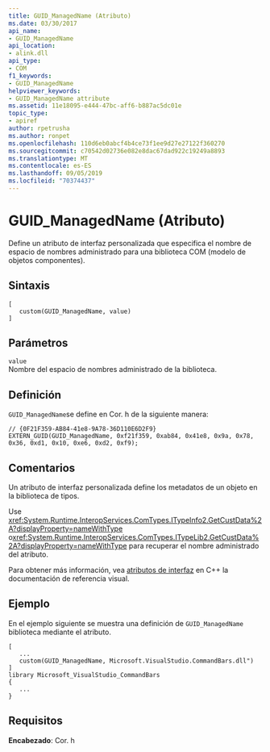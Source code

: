 ```yaml
---
title: GUID_ManagedName (Atributo)
ms.date: 03/30/2017
api_name:
- GUID_ManagedName
api_location:
- alink.dll
api_type:
- COM
f1_keywords:
- GUID_ManagedName
helpviewer_keywords:
- GUID_ManagedName attribute
ms.assetid: 11e18095-e444-47bc-aff6-b887ac5dc01e
topic_type:
- apiref
author: rpetrusha
ms.author: ronpet
ms.openlocfilehash: 110d6eb0abcf4b4ce73f1ee9d27e27122f360270
ms.sourcegitcommit: c70542d02736e082e8dac67dad922c19249a8893
ms.translationtype: MT
ms.contentlocale: es-ES
ms.lasthandoff: 09/05/2019
ms.locfileid: "70374437"
---
```

# <a name="guid_managedname-attribute"></a>GUID_ManagedName (Atributo)
Define un atributo de interfaz personalizada que especifica el nombre de espacio de nombres administrado para una biblioteca COM (modelo de objetos componentes).  
  
## <a name="syntax"></a>Sintaxis  
  
```  
[  
   custom(GUID_ManagedName, value)  
]  
```  
  
## <a name="parameters"></a>Parámetros  
 `value`  
 Nombre del espacio de nombres administrado de la biblioteca.  
  
## <a name="definition"></a>Definición  
 `GUID_ManagedName`se define en Cor. h de la siguiente manera:  
  
```  
// {0F21F359-AB84-41e8-9A78-36D110E6D2F9}  
EXTERN_GUID(GUID_ManagedName, 0xf21f359, 0xab84, 0x41e8, 0x9a, 0x78, 0x36, 0xd1, 0x10, 0xe6, 0xd2, 0xf9);  
```  
  
## <a name="remarks"></a>Comentarios  
 Un atributo de interfaz personalizada define los metadatos de un objeto en la biblioteca de tipos.  
  
 Use <xref:System.Runtime.InteropServices.ComTypes.ITypeInfo2.GetCustData%2A?displayProperty=nameWithType> o<xref:System.Runtime.InteropServices.ComTypes.ITypeLib2.GetCustData%2A?displayProperty=nameWithType> para recuperar el nombre administrado del atributo.  
  
 Para obtener más información, vea [atributos de interfaz](/cpp/windows/attributes/interface-attributes) en C++ la documentación de referencia visual.  
  
## <a name="example"></a>Ejemplo  
 En el ejemplo siguiente se muestra una definición de `GUID_ManagedName` biblioteca mediante el atributo.  
  
```  
[  
   ...  
   custom(GUID_ManagedName, Microsoft.VisualStudio.CommandBars.dll")  
]  
library Microsoft_VisualStudio_CommandBars  
{  
   ...  
}  
```  
  
## <a name="requirements"></a>Requisitos  
 **Encabezado**: Cor. h
